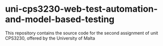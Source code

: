 # uni-cps3230-web-test-automation-and-model-based-testing
This repository contains the source code for the second assignment of unit CPS3230, offered by the University of Malta
